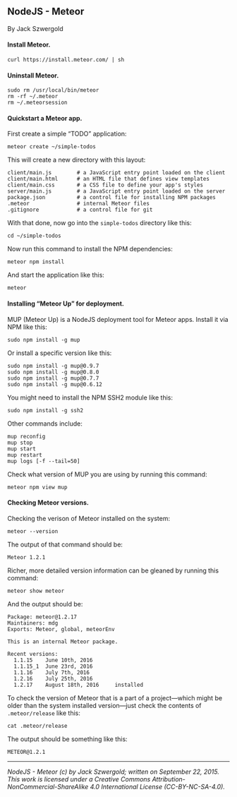 ## NodeJS - Meteor

By Jack Szwergold

#### Install Meteor.

    curl https://install.meteor.com/ | sh

#### Uninstall Meteor.

    sudo rm /usr/local/bin/meteor
    rm -rf ~/.meteor
    rm ~/.meteorsession

#### Quickstart a Meteor app.

First create a simple “TODO” application:

	meteor create ~/simple-todos

This will create a new directory with this layout:

	client/main.js        # a JavaScript entry point loaded on the client
	client/main.html      # an HTML file that defines view templates
	client/main.css       # a CSS file to define your app's styles
	server/main.js        # a JavaScript entry point loaded on the server
	package.json          # a control file for installing NPM packages
	.meteor               # internal Meteor files
	.gitignore            # a control file for git

With that done, now go into the `simple-todos` directory like this:

    cd ~/simple-todos

Now run this command to install the NPM dependencies:

    meteor npm install

And start the application like this:

    meteor

#### Installing “Meteor Up” for deployment.

MUP (Meteor Up) is a NodeJS deployment tool for Meteor apps. Install it via NPM like this:

    sudo npm install -g mup

Or install a specific version like this:

    sudo npm install -g mup@0.9.7
    sudo npm install -g mup@0.8.0
    sudo npm install -g mup@0.7.7
    sudo npm install -g mup@0.6.12

You might need to install the NPM SSH2 module like this:

    sudo npm install -g ssh2

Other commands include:

    mup reconfig
    mup stop
    mup start
    mup restart
    mup logs [-f --tail=50]

Check what version of MUP you are using by running this command:

    meteor npm view mup

#### Checking Meteor versions.

Checking the verison of Meteor installed on the system:

    meteor --version

The output of that command should be:

    Meteor 1.2.1

Richer, more detailed version information can be gleaned by running this command:

    meteor show meteor

And the output should be:

	Package: meteor@1.2.17                        
	Maintainers: mdg                              
	Exports: Meteor, global, meteorEnv            
	                                              
	This is an internal Meteor package.           
	                                              
	Recent versions:                              
	  1.1.15    June 10th, 2016                   
	  1.1.15_1  June 23rd, 2016
	  1.1.16    July 7th, 2016
	  1.2.16    July 25th, 2016
	  1.2.17    August 18th, 2016     installed

To check the version of Meteor that is a part of a project—which might be older than the system installed version—just check the contents of `.meteor/release` like this:

    cat .meteor/release

The output should be something like this:

    METEOR@1.2.1

***

*NodeJS - Meteor (c) by Jack Szwergold; written on September 22, 2015. This work is licensed under a Creative Commons Attribution-NonCommercial-ShareAlike 4.0 International License (CC-BY-NC-SA-4.0).*